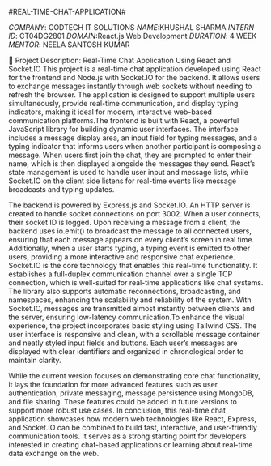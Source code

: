 #REAL-TIME-CHAT-APPLICATION#

*COMPANY*: CODTECH IT SOLUTIONS
*NAME*:KHUSHAL SHARMA
*INTERN ID*: CT04DG2801
*DOMAIN*:React.js Web Development
*DURATION*: 4 WEEK
*MENTOR*: NEELA SANTOSH KUMAR

📝 Project Description: Real-Time Chat Application Using React and Socket.IO
This project is a real-time chat application developed using React for the frontend and Node.js with Socket.IO for the backend. It allows users to exchange messages instantly through web sockets without needing to refresh the browser.
The application is designed to support multiple users simultaneously, provide real-time communication, and display typing indicators, making it ideal for modern, interactive web-based communication platforms.The frontend is built with
React, a powerful JavaScript library for building dynamic user interfaces. The interface includes a message display area, an input field for typing messages, and a typing indicator that informs users when another 
participant is composing a message. When users first join the chat, they are prompted to enter their name, which is then displayed alongside the messages they send. React’s state management is used to handle
user input and message lists, while Socket.IO on the client side listens for real-time events like message broadcasts and typing updates.

The backend is powered by Express.js and Socket.IO. An HTTP server is created to handle socket connections on port 3002. When a user connects, their socket ID is logged. Upon receiving a message from a client, the backend uses io.emit() to broadcast the message 
to all connected users, ensuring that each message appears on every client’s screen in real time. Additionally, when a user starts typing, a typing event is emitted to other users, providing a more interactive and responsive chat experience.
Socket.IO is the core technology that enables this real-time functionality. It establishes a full-duplex communication channel over a single TCP connection, which is well-suited for real-time applications like chat systems. The library also supports automatic reconnections,
broadcasting, and namespaces, enhancing the scalability and reliability of the system. With Socket.IO, messages are transmitted almost instantly between clients and the server, ensuring low-latency communication.To enhance the visual experience, the project incorporates basic 
styling using Tailwind CSS. The user interface is responsive and clean, with a scrollable message container and neatly styled input fields and buttons. Each user’s messages are displayed with clear identifiers and organized in chronological order to maintain clarity.

While the current version focuses on demonstrating core chat functionality, it lays the foundation for more advanced features such as user authentication, private messaging, message persistence using MongoDB, and file sharing. These features could be added in future versions to support more robust use cases.
In conclusion, this real-time chat application showcases how modern web technologies like React, Express, and Socket.IO can be combined to build fast, interactive, and user-friendly communication tools. It serves as a strong starting point for developers interested in creating chat-based applications or learning about real-time data exchange on the web.



